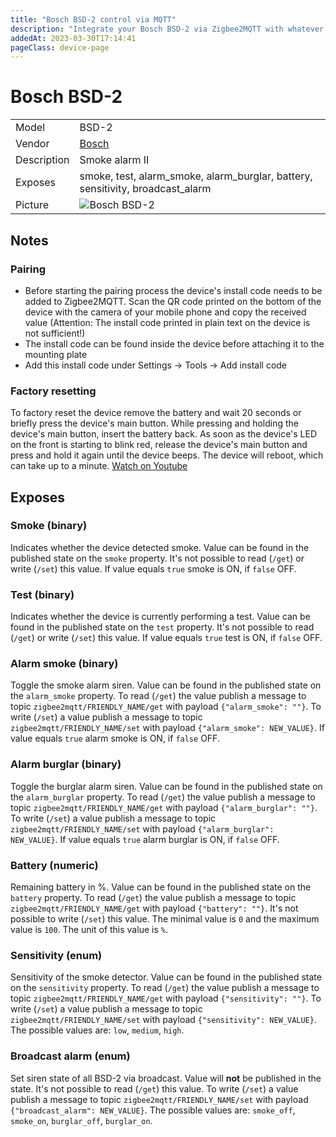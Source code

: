 ```yaml
---
title: "Bosch BSD-2 control via MQTT"
description: "Integrate your Bosch BSD-2 via Zigbee2MQTT with whatever smart home infrastructure you are using without the vendor's bridge or gateway."
addedAt: 2023-03-30T17:14:41
pageClass: device-page
---
```


<!-- !!!! -->
<!-- ATTENTION: This file is auto-generated through docgen! -->
<!-- You can only edit the "Notes"-Section between the two comment lines "Notes BEGIN" and "Notes END". -->
<!-- Do not use h1 or h2 heading within "## Notes"-Section. -->
<!-- !!!! -->

# Bosch BSD-2

|     |     |
|-----|-----|
| Model | BSD-2  |
| Vendor  | [Bosch](/supported-devices/#v=Bosch)  |
| Description | Smoke alarm II |
| Exposes | smoke, test, alarm_smoke, alarm_burglar, battery, sensitivity, broadcast_alarm |
| Picture | ![Bosch BSD-2](https://www.zigbee2mqtt.io/images/devices/BSD-2.png) |


<!-- Notes BEGIN: You can edit here. Add "## Notes" headline if not already present. -->
## Notes
### Pairing
- Before starting the pairing process the device's install code needs to be added to Zigbee2MQTT. Scan the QR code printed on the bottom of the device with the camera of your mobile phone and copy the received value (Attention: The install code printed in plain text on the device is not sufficient!) 
- The install code can be found inside the device before attaching it to the mounting plate
- Add this install code under Settings -> Tools -> Add install code

### Factory resetting
To factory reset the device remove the battery and wait 20 seconds or briefly press the device's main button. While pressing and holding the device's main button, insert the battery back. As soon as the device's LED on the front is starting to blink red, release the device's main button and press and hold it again until the device beeps. The device will reboot, which can take up to a minute. [Watch on Youtube](https://www.youtube.com/watch?v=PRAIsw4PoqE)
<!-- Notes END: Do not edit below this line -->




## Exposes

### Smoke (binary)
Indicates whether the device detected smoke.
Value can be found in the published state on the `smoke` property.
It's not possible to read (`/get`) or write (`/set`) this value.
If value equals `true` smoke is ON, if `false` OFF.

### Test (binary)
Indicates whether the device is currently performing a test.
Value can be found in the published state on the `test` property.
It's not possible to read (`/get`) or write (`/set`) this value.
If value equals `true` test is ON, if `false` OFF.

### Alarm smoke (binary)
Toggle the smoke alarm siren.
Value can be found in the published state on the `alarm_smoke` property.
To read (`/get`) the value publish a message to topic `zigbee2mqtt/FRIENDLY_NAME/get` with payload `{"alarm_smoke": ""}`.
To write (`/set`) a value publish a message to topic `zigbee2mqtt/FRIENDLY_NAME/set` with payload `{"alarm_smoke": NEW_VALUE}`.
If value equals `true` alarm smoke is ON, if `false` OFF.

### Alarm burglar (binary)
Toggle the burglar alarm siren.
Value can be found in the published state on the `alarm_burglar` property.
To read (`/get`) the value publish a message to topic `zigbee2mqtt/FRIENDLY_NAME/get` with payload `{"alarm_burglar": ""}`.
To write (`/set`) a value publish a message to topic `zigbee2mqtt/FRIENDLY_NAME/set` with payload `{"alarm_burglar": NEW_VALUE}`.
If value equals `true` alarm burglar is ON, if `false` OFF.

### Battery (numeric)
Remaining battery in %.
Value can be found in the published state on the `battery` property.
To read (`/get`) the value publish a message to topic `zigbee2mqtt/FRIENDLY_NAME/get` with payload `{"battery": ""}`.
It's not possible to write (`/set`) this value.
The minimal value is `0` and the maximum value is `100`.
The unit of this value is `%`.

### Sensitivity (enum)
Sensitivity of the smoke detector.
Value can be found in the published state on the `sensitivity` property.
To read (`/get`) the value publish a message to topic `zigbee2mqtt/FRIENDLY_NAME/get` with payload `{"sensitivity": ""}`.
To write (`/set`) a value publish a message to topic `zigbee2mqtt/FRIENDLY_NAME/set` with payload `{"sensitivity": NEW_VALUE}`.
The possible values are: `low`, `medium`, `high`.

### Broadcast alarm (enum)
Set siren state of all BSD-2 via broadcast.
Value will **not** be published in the state.
It's not possible to read (`/get`) this value.
To write (`/set`) a value publish a message to topic `zigbee2mqtt/FRIENDLY_NAME/set` with payload `{"broadcast_alarm": NEW_VALUE}`.
The possible values are: `smoke_off`, `smoke_on`, `burglar_off`, `burglar_on`.

